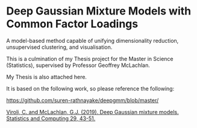 # Deep Gaussian Mixture Models with Common Factor Loadings

A model-based method capable of unifying dimensionality reduction, unsupervised clustering, and visualisation.

This is a culmination of my Thesis project for the Master in Science (Statistics), supervised by Professor Geoffrey McLachlan.

My Thesis is also attached here.



It is based on the following work, so please reference the following:

https://github.com/suren-rathnayake/deepgmm/blob/master/

[Viroli, C. and McLachlan, G.J. (2019). Deep Gaussian mixture models. Statistics and Computing 29, 43-51.](https://link.springer.com/article/10.1007/s11222-017-9793-z)
